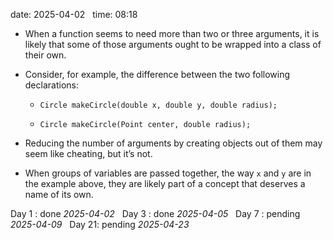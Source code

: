 date: 2025-04-02  
time: 08:18  

  - When a function seems to need more than two or three arguments, it is likely that some of those arguments ought to be wrapped into a class of their own.
    
- Consider, for example, the difference between the two following declarations:
    
    - `Circle makeCircle(double x, double y, double radius);`
        
    - `Circle makeCircle(Point center, double radius);`
        
- Reducing the number of arguments by creating objects out of them may seem like cheating, but it’s not.
    
- When groups of variables are passed together, the way `x` and `y` are in the example above, they are likely part of a concept that deserves a name of its own.

Day 1 : done *2025-04-02*  
Day 3 : done *2025-04-05*  
Day 7 : pending *2025-04-09*  
Day 21: pending *2025-04-23*